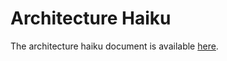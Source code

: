 Architecture Haiku
===

The architecture haiku document is available [here](https://docs.google.com/a/west.cmu.edu/document/d/1YaOCgx58-muaUkHU8rIJvPrwihgmUzUdo-T-MfwOYqY/edit?usp=sharing).